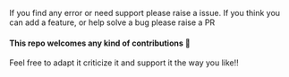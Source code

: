 If you find any error or need support please raise a issue. If you think you can add a feature, or help solve a bug please raise a PR
#### This repo welcomes any kind of contributions :pray:

Feel free to adapt it criticize it and support it the way you like!!
